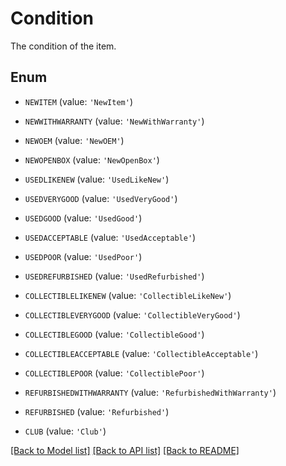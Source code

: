 # Condition

The condition of the item.

## Enum

* `NEWITEM` (value: `'NewItem'`)

* `NEWWITHWARRANTY` (value: `'NewWithWarranty'`)

* `NEWOEM` (value: `'NewOEM'`)

* `NEWOPENBOX` (value: `'NewOpenBox'`)

* `USEDLIKENEW` (value: `'UsedLikeNew'`)

* `USEDVERYGOOD` (value: `'UsedVeryGood'`)

* `USEDGOOD` (value: `'UsedGood'`)

* `USEDACCEPTABLE` (value: `'UsedAcceptable'`)

* `USEDPOOR` (value: `'UsedPoor'`)

* `USEDREFURBISHED` (value: `'UsedRefurbished'`)

* `COLLECTIBLELIKENEW` (value: `'CollectibleLikeNew'`)

* `COLLECTIBLEVERYGOOD` (value: `'CollectibleVeryGood'`)

* `COLLECTIBLEGOOD` (value: `'CollectibleGood'`)

* `COLLECTIBLEACCEPTABLE` (value: `'CollectibleAcceptable'`)

* `COLLECTIBLEPOOR` (value: `'CollectiblePoor'`)

* `REFURBISHEDWITHWARRANTY` (value: `'RefurbishedWithWarranty'`)

* `REFURBISHED` (value: `'Refurbished'`)

* `CLUB` (value: `'Club'`)

[[Back to Model list]](../README.md#documentation-for-models) [[Back to API list]](../README.md#documentation-for-api-endpoints) [[Back to README]](../README.md)


